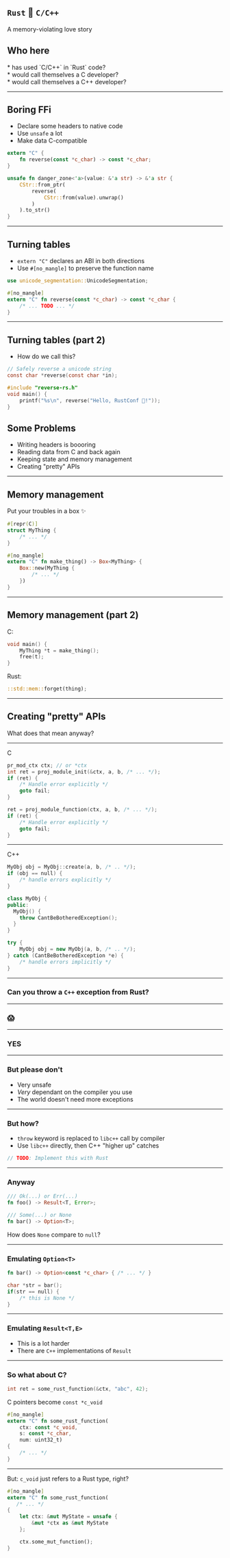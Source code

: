<section> <h2><code>Rust</code>  💖  <code>C/C++</code></h2>

A memory-violating love story


## Who here

<div class="fragment" data-fragment-index="2">
* has used `C/C++` in `Rust` code?
</div>

<div class="fragment" data-fragment-index="3">
* would call themselves a C developer?
</div>

<div class="fragment" data-fragment-index="4">
* would call themselves a C++ developer?
</div>

</section>

---

## Boring FFi

- Declare some headers to native code
- Use `unsafe` a lot
- Make data C-compatible

```rust
extern "C" {
    fn reverse(const *c_char) -> const *c_char;
}

unsafe fn danger_zone<'a>(value: &'a str) -> &'a str {
    CStr::from_ptr(
        reverse(
            CStr::from(value).unwrap()
        )
    ).to_str()
}
```

---

## Turning tables

* `extern "C"` declares an ABI in both directions
* Use `#[no_mangle]` to preserve the function name

```rust
use unicode_segmentation::UnicodeSegmentation;

#[no_mangle]
extern "C" fn reverse(const *c_char) -> const *c_char {
    /* ... TODO ... */
}
```

---

## Turning tables (part 2)

* How do we call this?

<div class="fragment" data-fragment-index="2">

```C
// Safely reverse a unicode string
const char *reverse(const char *in);
```

```C
#include "reverse-rs.h"
void main() {
    printf("%s\n", reverse("Hello, RustConf 💝!"));
}
```

</div>

## Some Problems

* Writing headers is boooring
* Reading data from C and back again
* Keeping state and memory management
* Creating "pretty" APIs

---

## Memory management

Put your troubles in a box ✨

```rust
#[repr(C)]
struct MyThing {
    /* ... */
}

#[no_mangle]
extern "C" fn make_thing() -> Box<MyThing> {
    Box::new(MyThing {
        /* ... */
    })
}
```

---

## Memory management (part 2)

C:

```C
void main() {
    MyThing *t = make_thing();
    free(t);
}
```

<div class="fragment" data-fragment-index="2">
Rust:

```rust
::std::mem::forget(thing);
```
</div>

---

## Creating "pretty" APIs

What does that mean anyway?

---

C

```C
pr_mod_ctx ctx; // or *ctx
int ret = proj_module_init(&ctx, a, b, /* ... */);
if (ret) {
    /* Handle error explicitly */
    goto fail;
}
```

```C
ret = proj_module_function(ctx, a, b, /* ... */);
if (ret) {
    /* Handle error explicitly */
    goto fail;
}
```

---

C++

```Cpp
MyObj obj = MyObj::create(a, b, /* .. */);
if (obj == null) {
    /* handle errors explicitly */
}
```

```Cpp
class MyObj {
public:
  MyObj() {
    throw CantBeBotheredException();
  }
}

try {
    MyObj obj = new MyObj(a, b, /* .. */);
} catch (CantBeBotheredException *e) {
    /* handle errors implicitly */
}
```

---

### Can you throw a `C++` exception from Rust?

---
 
###  😱

---

### YES

--- 

### But please don't

* Very unsafe
* *Very* dependant on the compiler you use
* The world doesn't need more exceptions

---

### But how?

* `throw` keyword is replaced to `libc++` call by compiler
* Use `libc++` directly, then C++ "higher up" catches

```rust
// TODO: Implement this with Rust
```

---

### Anyway

```rust
/// Ok(...) or Err(...)
fn foo() -> Result<T, Error>;

/// Some(...) or None
fn bar() -> Option<T>;
```

How does `None` compare to `null`?

---

### Emulating `Option<T>`

```rust
fn bar() -> Option<const *c_char> { /* ... */ }
```

```Cpp
char *str = bar();
if(str == null) {
    /* this is None */
}
```

---

### Emulating `Result<T,E>`

* This is a lot harder
* There are `C++` implementations of `Result`

---

### So what about C?

```C
int ret = some_rust_function(&ctx, "abc", 42);
```

C pointers become `const *c_void`

```rust
#[no_mangle]
extern "C" fn some_rust_function(
    ctx: const *c_void, 
    s: const *c_char, 
    num: uint32_t)
{
    /* ... */
}

```

--- 

But: `c_void` just refers to a Rust type, right?

```rust
#[no_mangle]
extern "C" fn some_rust_function(
   /* ... */
{
    let ctx: &mut MyState = unsafe {
        &mut *ctx as &mut MyState
    };

    ctx.some_mut_function();
}
```
